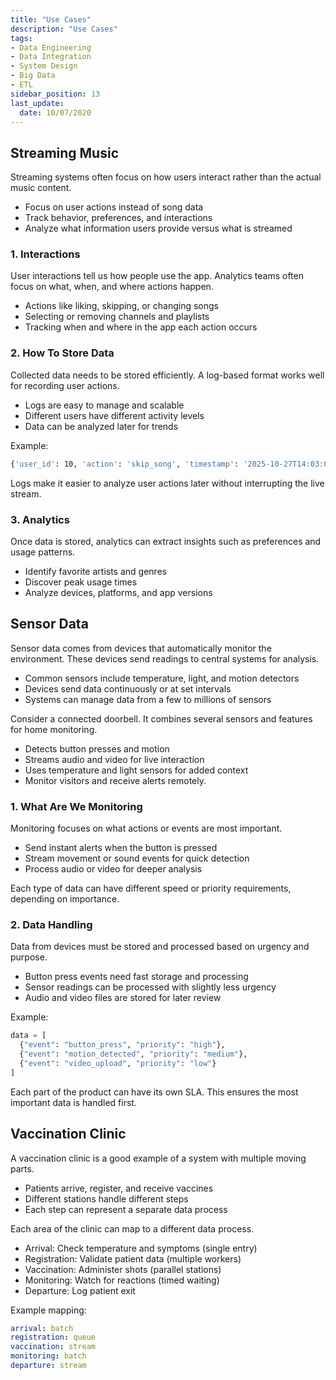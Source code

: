 ```yaml
---
title: "Use Cases"
description: "Use Cases"
tags: 
- Data Engineering
- Data Integration
- System Design 
- Big Data 
- ETL
sidebar_position: 13
last_update:
  date: 10/07/2020
---
```


## Streaming Music

Streaming systems often focus on how users interact rather than the actual music content. 

- Focus on user actions instead of song data
- Track behavior, preferences, and interactions
- Analyze what information users provide versus what is streamed

### 1. Interactions

User interactions tell us how people use the app. Analytics teams often focus on what, when, and where actions happen.

- Actions like liking, skipping, or changing songs
- Selecting or removing channels and playlists
- Tracking when and where in the app each action occurs


### 2. How To Store Data

Collected data needs to be stored efficiently. A log-based format works well for recording user actions.

- Logs are easy to manage and scalable
- Different users have different activity levels
- Data can be analyzed later for trends

Example:

```bash
{'user_id': 10, 'action': 'skip_song', 'timestamp': '2025-10-27T14:03:00'}
```

Logs make it easier to analyze user actions later without interrupting the live stream.


### 3. Analytics

Once data is stored, analytics can extract insights such as preferences and usage patterns.

- Identify favorite artists and genres
- Discover peak usage times
- Analyze devices, platforms, and app versions


## Sensor Data

Sensor data comes from devices that automatically monitor the environment. These devices send readings to central systems for analysis.

- Common sensors include temperature, light, and motion detectors
- Devices send data continuously or at set intervals
- Systems can manage data from a few to millions of sensors

Consider a connected doorbell. It combines several sensors and features for home monitoring.

- Detects button presses and motion
- Streams audio and video for live interaction
- Uses temperature and light sensors for added context
- Monitor visitors and receive alerts remotely.

### 1. What Are We Monitoring

Monitoring focuses on what actions or events are most important.

- Send instant alerts when the button is pressed
- Stream movement or sound events for quick detection
- Process audio or video for deeper analysis

Each type of data can have different speed or priority requirements, depending on importance.


### 2. Data Handling

Data from devices must be stored and processed based on urgency and purpose.

- Button press events need fast storage and processing
- Sensor readings can be processed with slightly less urgency
- Audio and video files are stored for later review

Example:

```python
data = [
  {"event": "button_press", "priority": "high"},
  {"event": "motion_detected", "priority": "medium"},
  {"event": "video_upload", "priority": "low"}
]
```

Each part of the product can have its own SLA. This ensures the most important data is handled first.




## Vaccination Clinic

A vaccination clinic is a good example of a system with multiple moving parts.

- Patients arrive, register, and receive vaccines
- Different stations handle different steps
- Each step can represent a separate data process

Each area of the clinic can map to a different data process.

- Arrival: Check temperature and symptoms (single entry)
- Registration: Validate patient data (multiple workers)
- Vaccination: Administer shots (parallel stations)
- Monitoring: Watch for reactions (timed waiting)
- Departure: Log patient exit

Example mapping:

```yaml
arrival: batch
registration: queue
vaccination: stream
monitoring: batch
departure: stream
```
